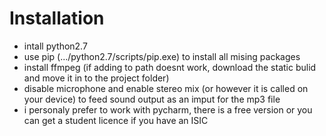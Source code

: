 # Installation
* intall python2.7
* use pip (.../python2.7/scripts/pip.exe) to install all mising packages
* install ffmpeg (if adding to path doesnt work, download the static bulid and move it in
to the project folder)
* disable microphone and enable stereo mix (or however it is called on your device) to feed
sound output as an imput for the mp3 file
* i personaly prefer to work with pycharm, there is a free version or you can get a student
licence if you have an ISIC